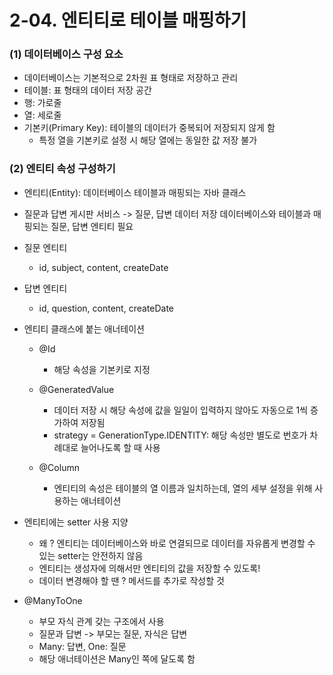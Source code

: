 # 2-04. 엔티티로 테이블 매핑하기

### (1) 데이터베이스 구성 요소
- 데이터베이스는 기본적으로 2차원 표 형태로 저장하고 관리
- 테이블: 표 형태의 데이터 저장 공간
- 행: 가로줄
- 열: 세로줄
- 기본키(Primary Key): 테이블의 데이터가 중복되어 저장되지 않게 함
    - 특정 열을 기본키로 설정 시 해당 열에는 동일한 값 저장 불가

### (2) 엔티티 속성 구성하기
- 엔티티(Entity): 데이터베이스 테이블과 매핑되는 자바 클래스 
- 질문과 답변 게시판 서비스 -> 질문, 답변 데이터 저장 데이터베이스와 테이블과 매핑되는 질문, 답변 엔티티 필요
- 질문 엔티티
    - id, subject, content, createDate
- 답변 엔티티
    - id, question, content, createDate

- 엔티티 클래스에 붙는 애너테이션 
    - @Id
        - 해당 속성을 기본키로 지정

    - @GeneratedValue
        - 데이터 저장 시 해당 속성에 값을 일일이 입력하지 않아도 자동으로 1씩 증가하여 저장됨
        - strategy = GenerationType.IDENTITY: 해당 속성만 별도로 번호가 차례대로 늘어나도록 할 때 사용

    - @Column
        - 엔티티의 속성은 테이블의 열 이름과 일치하는데, 열의 세부 설정을 위해 사용하는 애너테이션

- 엔티티에는 setter 사용 지양
    - 왜 ? 엔티티는 데이터베이스와 바로 연결되므로 데이터를 자유롭게 변경할 수 있는 setter는 안전하지 않음
    - 엔티티는 생성자에 의해서만 엔티티의 값을 저장할 수 있도록!
    - 데이터 변경해야 할 땐 ? 메서드를 추가로 작성할 것

- @ManyToOne
    - 부모 자식 관계 갖는 구조에서 사용
    - 질문과 답변 -> 부모는 질문, 자식은 답변
    - Many: 답변, One: 질문
    - 해당 애너테이션은 Many인 쪽에 달도록 함